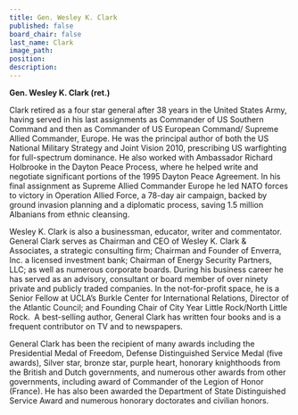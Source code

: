 ```yaml
---
title: Gen. Wesley K. Clark
published: false
board_chair: false
last_name: Clark
image_path:
position:
description:
---
```


**Gen. Wesley K. Clark (ret.)**

Clark retired as a four star general after 38 years in the United States Army, having served in his last assignments as Commander of US Southern Command and then as Commander of US European Command/ Supreme Allied Commander, Europe. He was the principal author of both the US National Military Strategy and Joint Vision 2010, prescribing US warfighting for full-spectrum dominance. He also worked with Ambassador Richard Holbrooke in the Dayton Peace Process, where he helped write and negotiate significant portions of the 1995 Dayton Peace Agreement. In his final assignment as Supreme Allied Commander Europe he led NATO forces to victory in Operation Allied Force, a 78-day air campaign, backed by ground invasion planning and a diplomatic process, saving 1.5 million Albanians from ethnic cleansing.

Wesley K. Clark is also a businessman, educator, writer and commentator. General Clark serves as Chairman and CEO of Wesley K. Clark & Associates, a strategic consulting firm; Chairman and Founder of Enverra, Inc. a licensed investment bank; Chairman of Energy Security Partners, LLC; as well as numerous corporate boards. During his business career he has served as an advisory, consultant or board member of over ninety private and publicly traded companies. In the not-for-profit space, he is a Senior Fellow at UCLA’s Burkle Center for International Relations, Director of the Atlantic Council; and Founding Chair of City Year Little Rock/North Little Rock.&nbsp; A best-selling author, General Clark has written four books and is a frequent contributor on TV and to newspapers.

General Clark has been the recipient of many awards including the Presidential Medal of Freedom, Defense Distinguished Service Medal (five awards), Silver star, bronze star, purple heart, honorary knighthoods from the British and Dutch governments, and numerous other awards from other governments, including award of Commander of the Legion of Honor (France). He has also been awarded the Department of State Distinguished Service Award and numerous honorary doctorates and civilian honors.